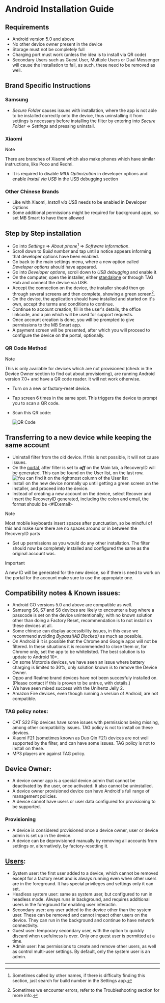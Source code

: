 # Android Installation Guide

## Requirements

- Android version 5.0 and above
- No other device owner present in the device
- Storage must not be completely full
- Charging port must work (unless the idea is to install via QR code)
- Secondary Users such as Guest User, Multiple Users or Dual Messenger will cause the
  installation to fail, as such, these need to be removed as well.

## Brand Specific Instructions

### Samsung

- _Secure Folder_ causes issues with installation, where the app is not able to be installed
  correctly onto the device, thus uninstalling it from settings is necessary before installing
  the filter by entering into _Secure Folder_ => _Settings_ and pressing uninstall.

### Xiaomi

> [!Note]
> There are branches of Xiaomi which also make phones which have similar instructions,
> like Poco and Redmi.

- It is required to disable _MIUI Optimization_ in developer options and enable _Install via USB_
  in the USB debugging section

### Other Chinese Brands

- Like with Xiaomi, _Install via USB_ needs to be enabled in Developer Options
- Some additional permissions might be required for background apps, so set MB Smart to have
  them allowed

## Step by Step installation

- Go into _Settings_ => _About phone_[^1] => _Software Information_.
- Scroll down to _Build number_ and tap until a notice appears informing that developer
  options have been enabled.
- Go back to the main settings menu, where a new option called _Developer options_ ahould
  have appeared.
- Go into _Developer options_, scroll down to _USB debugging_ and enable it.
- On the computer, open the installer, either
  [standalone](https://installer.mbsmart.net/MB_Installer.exe) or through TAG Hub and connect the
  device via USB.
- Accept the connection on the device, the installer should then go through several screens
  and then complete, showing a green screen[^2].
- On the device, the application should have installed and started on it's own, accept
  the terms and conditions to continue.
- Continue to account creation, fill in the user's details, the office linkcode, and a pin
  which will be used for support requests.
- Once account creation is done, you will be prompted to give permissions to the MB Smart app.
- A payment screen will be presented, after which you will proceed to configure the device
  on the portal, optionally.

### QR Code Method

> [!Note]
> This is only available for devices which are not provisioned
> (check in the Device Owner section to find out about provisioning),
> are running Android version 7.0+ and have a QR code reader. It will not work otherwise.

- Turn on a new or factory-reset device.
- Tap screen 6 times in the same spot. This triggers the device to prompt you to scan a QR code.
- Scan this QR code:

  ![QR Code](./img/QRcode.jpg)

## Transferring to a new device while keeping the same account

- Uninstall filter from the old device. If this is not possible, it will not cause issues.
- On the [portal](https://portal.mbsmartservices.com), after filter is set to **_off_** on
  the Main tab, a RecoveryID will be generated. This can be found on the User list, on the last row.
  ![You can find it on the rightmost column of the User list](./img/RecoveryID.png)
- Install on the new device normally up until getting a green screen on the installer,
  and proceed into the device.
- Instead of creating a new account on the device, select Recover and insert the RecoveryID
  generated, including the colon and email, the format should be <#ID:email\>

> [!Note]
> Most mobile keyboards insert spaces after punctuation, so be mindful of this and make sure 
  there are no spaces around or in between the RecoveryID parts

- Set up permissions as you would do any other installation. The filter should now be completely 
installed and configured the same as the original account was.

> [!Important]
> A new ID will be generated for the new device, so if there is need to work on the portal 
for the account make sure to use the appropiate one.

## Compatibility notes & Known issues:

- Android GO versions 5.0 and above are compatible as well.
- Samsung S6, S7 and S8 devices are likely to encounter a bug where a passcode is set on the 
device unintentionally, with no known solution other than doing a Factory Reset, 
recommendation is to not install on these devices at all.
- Some chinese can display accessibility issues, in this case we recommend avoiding 
_Bypass(IAB Blocked)_ as much as possible.
- On Android 9 it is possible that the Chrome and Google apps will not be filtered. 
In these situations it is recommended to close them or, for Chrome only, set the app to 
be whitelisted. The best solution is to update to Android 10+.
- On some Motorola devices, we have seen an issue where battery charging is limited to 30%,
only solution known is to remove the Device Owner.
- Oppo and Realme brand devices have not been succesfuly installed on.
(Please contact if this is proven to be untrue, with details.)
- We have seen mixed success with the Unihertz Jelly 2.
- Amazon Fire devices, even though running a version of Android, are not compatible.

### TAG policy notes:

- CAT S22 Flip devices have some issues with permissions being missing, among other 
compatibility issues. TAG policy is not to install on these devices.
- Xiaomi F21 (sometimes known as Duo Qin F21) devices are not well supported by the filter, 
and can have some issues. TAG policy is not to install on these.
- MP3 players are against TAG policy.

## Device Owner:

- A device owner app is a special device admin that cannot be deactivated by the user, 
once activated. It also cannot be uninstalled.
- A device owner provisioned device can have Android's full range of management policies.
- A device cannot have users or user data configured for provisioning to be supported.

### Provisioning

- A device is considered provisioned once a device owner, user or device admin 
is set up in the device.
- A device can be deprovisioned manually by removing all accounts from settings or,
alternatively, by factory-resetting it.

## [Users](https://source.android.com/docs/devices/admin/multi-user#categories_of_users):

- System user: the first user added to a device, which cannot be removed except for a factory reset
and is always running even when other users are in the foreground. 
It has special privileges and settings only it can set.
- Headless system user: same as system user, but configured to run in headless mode. 
Always runs in background, and requires additional users in the foreground for enabling user 
interactin.
- Secondary user: any user added to the device other than the system user.
These can be removed and cannot impact other users on the device.
They can run in the background and continue to have network connectivity.
- Guest user: temporary secondary user, with the option to quickly discard when usefulness is over.
Only one guest user is permitted at a time.
- Admin user: has permissions to create and remove other users, as well as control multi-user
settings. By default, only the system user is an admin.

---

[^1]: Sometimes called by other names, if there is difficulty finding this section,
just search for build number in the Settings app.
[^2]: Sometimes we encounter errors, refer to the Troubleshooting section for more info.
